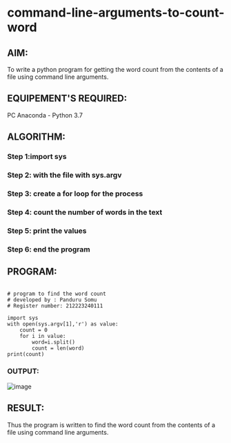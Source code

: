 
# command-line-arguments-to-count-word
## AIM:
To write a python program for getting the word count from the contents of a file using command line arguments.
## EQUIPEMENT'S REQUIRED: 
PC
Anaconda - Python 3.7
## ALGORITHM: 
### Step 1:import sys

### Step 2: with the file with sys.argv
 
### Step 3: create a for loop for the process

### Step 4:  count the number of words in the text

### Step 5: print the values

### Step 6: end the program

## PROGRAM:
~~~

# program to find the word count
# developed by : Panduru Somu
# Register number: 212223240111

import sys
with open(sys.argv[1],'r') as value:
    count = 0
    for i in value:
        word=i.split()
        count = len(word)
print(count)
~~~

### OUTPUT:
![image](https://github.com/Pandurusomu/command-line-arguments-to-count-word/assets/148988619/53df4832-7d96-46e2-8daa-a69154aa1aef)




## RESULT:
Thus the program is written to find the word count from the contents of a file using command line arguments.
